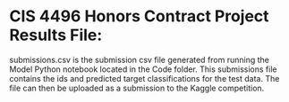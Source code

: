 # CIS 4496 Honors Contract Project Results File:

submissions.csv is the submission csv file generated from running the Model Python notebook located in the Code folder. This submissions file contains the ids and predicted target classifications for the test data. The file can then be uploaded as a submission to the Kaggle competition.
